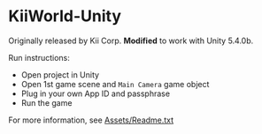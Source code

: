 KiiWorld-Unity
================

Originally released by Kii Corp. **Modified** to work with Unity 5.4.0b.

Run instructions:
* Open project in Unity
* Open 1st game scene and `Main Camera` game object
* Plug in your own App ID and passphrase
* Run the game

For more information, see <a href="Assets/Readme.txt">Assets/Readme.txt</a>
